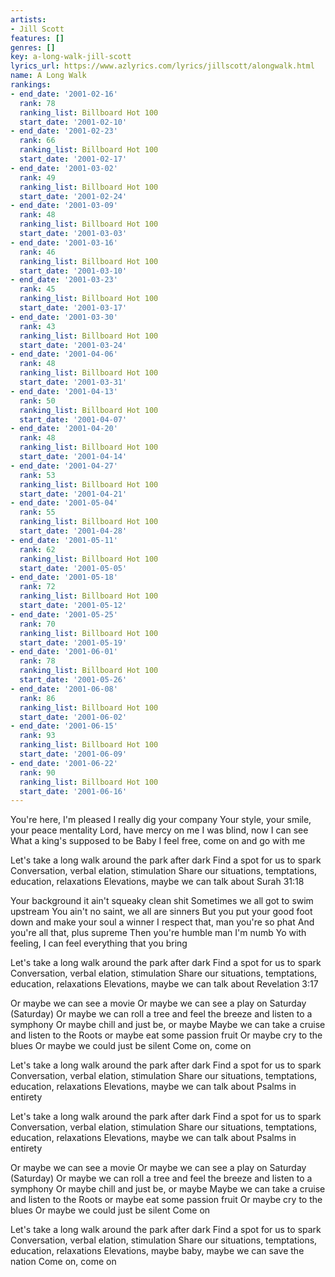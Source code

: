 ```yaml
---
artists:
- Jill Scott
features: []
genres: []
key: a-long-walk-jill-scott
lyrics_url: https://www.azlyrics.com/lyrics/jillscott/alongwalk.html
name: A Long Walk
rankings:
- end_date: '2001-02-16'
  rank: 78
  ranking_list: Billboard Hot 100
  start_date: '2001-02-10'
- end_date: '2001-02-23'
  rank: 66
  ranking_list: Billboard Hot 100
  start_date: '2001-02-17'
- end_date: '2001-03-02'
  rank: 49
  ranking_list: Billboard Hot 100
  start_date: '2001-02-24'
- end_date: '2001-03-09'
  rank: 48
  ranking_list: Billboard Hot 100
  start_date: '2001-03-03'
- end_date: '2001-03-16'
  rank: 46
  ranking_list: Billboard Hot 100
  start_date: '2001-03-10'
- end_date: '2001-03-23'
  rank: 45
  ranking_list: Billboard Hot 100
  start_date: '2001-03-17'
- end_date: '2001-03-30'
  rank: 43
  ranking_list: Billboard Hot 100
  start_date: '2001-03-24'
- end_date: '2001-04-06'
  rank: 48
  ranking_list: Billboard Hot 100
  start_date: '2001-03-31'
- end_date: '2001-04-13'
  rank: 50
  ranking_list: Billboard Hot 100
  start_date: '2001-04-07'
- end_date: '2001-04-20'
  rank: 48
  ranking_list: Billboard Hot 100
  start_date: '2001-04-14'
- end_date: '2001-04-27'
  rank: 53
  ranking_list: Billboard Hot 100
  start_date: '2001-04-21'
- end_date: '2001-05-04'
  rank: 55
  ranking_list: Billboard Hot 100
  start_date: '2001-04-28'
- end_date: '2001-05-11'
  rank: 62
  ranking_list: Billboard Hot 100
  start_date: '2001-05-05'
- end_date: '2001-05-18'
  rank: 72
  ranking_list: Billboard Hot 100
  start_date: '2001-05-12'
- end_date: '2001-05-25'
  rank: 70
  ranking_list: Billboard Hot 100
  start_date: '2001-05-19'
- end_date: '2001-06-01'
  rank: 78
  ranking_list: Billboard Hot 100
  start_date: '2001-05-26'
- end_date: '2001-06-08'
  rank: 86
  ranking_list: Billboard Hot 100
  start_date: '2001-06-02'
- end_date: '2001-06-15'
  rank: 93
  ranking_list: Billboard Hot 100
  start_date: '2001-06-09'
- end_date: '2001-06-22'
  rank: 90
  ranking_list: Billboard Hot 100
  start_date: '2001-06-16'
---
```


You're here, I'm pleased
I really dig your company
Your style, your smile, your peace mentality
Lord, have mercy on me
I was blind, now I can see
What a king's supposed to be
Baby I feel free, come on and go with me

Let's take a long walk around the park after dark
Find a spot for us to spark
Conversation, verbal elation, stimulation
Share our situations, temptations, education, relaxations
Elevations, maybe we can talk about Surah 31:18

Your background it ain't squeaky clean shit
Sometimes we all got to swim upstream
You ain't no saint, we all are sinners
But you put your good foot down and make your soul a winner
I respect that, man you're so phat
And you're all that, plus supreme
Then you're humble man I'm numb
Yo with feeling, I can feel everything that you bring

Let's take a long walk around the park after dark
Find a spot for us to spark
Conversation, verbal elation, stimulation
Share our situations, temptations, education, relaxations
Elevations, maybe we can talk about Revelation 3:17

Or maybe we can see a movie
Or maybe we can see a play on Saturday (Saturday)
Or maybe we can roll a tree and feel the breeze and listen to a symphony
Or maybe chill and just be, or maybe
Maybe we can take a cruise and listen to the Roots or maybe eat some passion fruit
Or maybe cry to the blues
Or maybe we could just be silent
Come on, come on

Let's take a long walk around the park after dark
Find a spot for us to spark
Conversation, verbal elation, stimulation
Share our situations, temptations, education, relaxations
Elevations, maybe we can talk about Psalms in entirety

Let's take a long walk around the park after dark
Find a spot for us to spark
Conversation, verbal elation, stimulation
Share our situations, temptations, education, relaxations
Elevations, maybe we can talk about Psalms in entirety

Or maybe we can see a movie
Or maybe we can see a play on Saturday (Saturday)
Or maybe we can roll a tree and feel the breeze and listen to a symphony
Or maybe chill and just be, or maybe
Maybe we can take a cruise and listen to the Roots or maybe eat some passion fruit
Or maybe cry to the blues
Or maybe we could just be silent
Come on

Let's take a long walk around the park after dark
Find a spot for us to spark
Conversation, verbal elation, stimulation
Share our situations, temptations, education, relaxations
Elevations, maybe baby, maybe we can save the nation
Come on, come on



